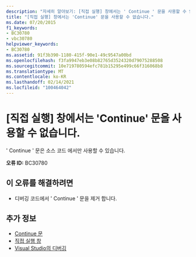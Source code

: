 ```yaml
---
description: "자세히 알아보기: [직접 실행] 창에서는 ' Continue ' 문을 사용할 수 없습니다."
title: "[직접 실행] 창에서는 'Continue' 문을 사용할 수 없습니다."
ms.date: 07/20/2015
f1_keywords:
- BC30780
- vbc30780
helpviewer_keywords:
- BC30780
ms.assetid: 91f3b390-1180-415f-90e1-49c9547a00bd
ms.openlocfilehash: f3fa9947eb3e08b82765d3524320d79075288508
ms.sourcegitcommit: 10e719780594efc781b15295e499c66f316068b8
ms.translationtype: MT
ms.contentlocale: ko-KR
ms.lasthandoff: 02/14/2021
ms.locfileid: "100464042"
---
```

# <a name="continue-statements-are-not-valid-in-the-immediate-window"></a>[직접 실행] 창에서는 'Continue' 문을 사용할 수 없습니다.

' Continue ' 문은 소스 코드 에서만 사용할 수 있습니다.  
  
 **오류 ID:** BC30780  
  
## <a name="to-correct-this-error"></a>이 오류를 해결하려면  
  
- 디버깅 코드에서 ' Continue ' 문을 제거 합니다.  
  
## <a name="see-also"></a>추가 정보

- [Continue 문](../language-reference/statements/continue-statement.md)
- [직접 실행 창](/visualstudio/ide/reference/immediate-window)
- [Visual Studio의 디버깅](/visualstudio/debugger/debugger-feature-tour)

